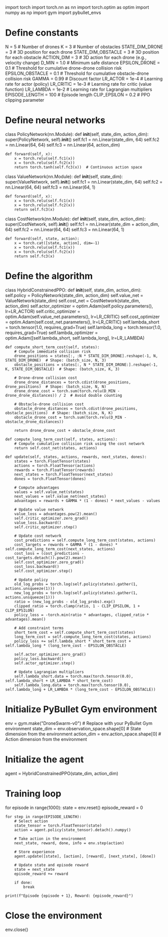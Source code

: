 import torch
import torch.nn as nn
import torch.optim as optim
import numpy as np
import gym
import pybullet_envs

# Define constants
N = 5  # Number of drones
K = 3  # Number of obstacles
STATE_DIM_DRONE = 3  # 3D position for each drone
STATE_DIM_OBSTACLE = 3  # 3D position for each obstacle
ACTION_DIM = 3  # 3D action for each drone (e.g., velocity change)
D_MIN = 1.0  # Minimum safe distance
EPSILON_DRONE = 0.1  # Threshold for cumulative drone-drone collision risk
EPSILON_OBSTACLE = 0.1  # Threshold for cumulative obstacle-drone collision risk
GAMMA = 0.99  # Discount factor
LR_ACTOR = 1e-4  # Learning rate for actor (policy)
LR_CRITIC = 1e-3  # Learning rate for critic (value function)
LR_LAMBDA = 1e-2  # Learning rate for Lagrangian multipliers
EPISODE_LENGTH = 100  # Episode length
CLIP_EPSILON = 0.2  # PPO clipping parameter

# Define neural networks
class PolicyNetwork(nn.Module):
    def __init__(self, state_dim, action_dim):
        super(PolicyNetwork, self).__init__()
        self.fc1 = nn.Linear(state_dim, 64)
        self.fc2 = nn.Linear(64, 64)
        self.fc3 = nn.Linear(64, action_dim)

    def forward(self, x):
        x = torch.relu(self.fc1(x))
        x = torch.relu(self.fc2(x))
        return torch.tanh(self.fc3(x))  # Continuous action space

class ValueNetwork(nn.Module):
    def __init__(self, state_dim):
        super(ValueNetwork, self).__init__()
        self.fc1 = nn.Linear(state_dim, 64)
        self.fc2 = nn.Linear(64, 64)
        self.fc3 = nn.Linear(64, 1)

    def forward(self, x):
        x = torch.relu(self.fc1(x))
        x = torch.relu(self.fc2(x))
        return self.fc3(x)

class CostNetwork(nn.Module):
    def __init__(self, state_dim, action_dim):
        super(CostNetwork, self).__init__()
        self.fc1 = nn.Linear(state_dim + action_dim, 64)
        self.fc2 = nn.Linear(64, 64)
        self.fc3 = nn.Linear(64, 1)

    def forward(self, state, action):
        x = torch.cat([state, action], dim=-1)
        x = torch.relu(self.fc1(x))
        x = torch.relu(self.fc2(x))
        return self.fc3(x)

# Define the algorithm
class HybridConstrainedPPO:
    def __init__(self, state_dim, action_dim):
        self.policy = PolicyNetwork(state_dim, action_dim)
        self.value_net = ValueNetwork(state_dim)
        self.cost_net = CostNetwork(state_dim, action_dim)
        self.actor_optimizer = optim.Adam(self.policy.parameters(), lr=LR_ACTOR)
        self.critic_optimizer = optim.Adam(self.value_net.parameters(), lr=LR_CRITIC)
        self.cost_optimizer = optim.Adam(self.cost_net.parameters(), lr=LR_CRITIC)
        self.lambda_short = torch.tensor(1.0, requires_grad=True)
        self.lambda_long = torch.tensor(1.0, requires_grad=True)
        self.lambda_optimizer = optim.Adam([self.lambda_short, self.lambda_long], lr=LR_LAMBDA)

    def compute_short_term_cost(self, states):
        # Compute immediate collision risk
        drone_positions = states[:, :N * STATE_DIM_DRONE].reshape(-1, N, STATE_DIM_DRONE)  # Shape: (batch_size, N, 3)
        obstacle_positions = states[:, N * STATE_DIM_DRONE:].reshape(-1, K, STATE_DIM_OBSTACLE)  # Shape: (batch_size, K, 3)

        # Drone-drone collision cost
        drone_drone_distances = torch.cdist(drone_positions, drone_positions)  # Shape: (batch_size, N, N)
        drone_drone_cost = torch.sum(torch.relu(D_MIN - drone_drone_distances)) / 2  # Avoid double counting

        # Obstacle-drone collision cost
        obstacle_drone_distances = torch.cdist(drone_positions, obstacle_positions)  # Shape: (batch_size, N, K)
        obstacle_drone_cost = torch.sum(torch.relu(D_MIN - obstacle_drone_distances))

        return drone_drone_cost + obstacle_drone_cost

    def compute_long_term_cost(self, states, actions):
        # Compute cumulative collision risk using the cost network
        return self.cost_net(states, actions)

    def update(self, states, actions, rewards, next_states, dones):
        states = torch.FloatTensor(states)
        actions = torch.FloatTensor(actions)
        rewards = torch.FloatTensor(rewards)
        next_states = torch.FloatTensor(next_states)
        dones = torch.FloatTensor(dones)

        # Compute advantages
        values = self.value_net(states)
        next_values = self.value_net(next_states)
        advantages = rewards + GAMMA * (1 - dones) * next_values - values

        # Update value network
        value_loss = advantages.pow(2).mean()
        self.critic_optimizer.zero_grad()
        value_loss.backward()
        self.critic_optimizer.step()

        # Update cost network
        cost_predictions = self.compute_long_term_cost(states, actions)
        cost_targets = rewards + GAMMA * (1 - dones) * self.compute_long_term_cost(next_states, actions)
        cost_loss = (cost_predictions - cost_targets.detach()).pow(2).mean()
        self.cost_optimizer.zero_grad()
        cost_loss.backward()
        self.cost_optimizer.step()

        # Update policy
        old_log_probs = torch.log(self.policy(states).gather(1, actions.unsqueeze(1)))
        new_log_probs = torch.log(self.policy(states).gather(1, actions.unsqueeze(1)))
        ratio = (new_log_probs - old_log_probs).exp()
        clipped_ratio = torch.clamp(ratio, 1 - CLIP_EPSILON, 1 + CLIP_EPSILON)
        policy_loss = -torch.min(ratio * advantages, clipped_ratio * advantages).mean()

        # Add constraint terms
        short_term_cost = self.compute_short_term_cost(states)
        long_term_cost = self.compute_long_term_cost(states, actions)
        policy_loss += self.lambda_short * short_term_cost + self.lambda_long * (long_term_cost - EPSILON_OBSTACLE)

        self.actor_optimizer.zero_grad()
        policy_loss.backward()
        self.actor_optimizer.step()

        # Update Lagrangian multipliers
        self.lambda_short.data = torch.max(torch.tensor(0.0), self.lambda_short + LR_LAMBDA * short_term_cost)
        self.lambda_long.data = torch.max(torch.tensor(0.0), self.lambda_long + LR_LAMBDA * (long_term_cost - EPSILON_OBSTACLE))

# Initialize PyBullet Gym environment
env = gym.make("DroneSwarm-v0")  # Replace with your PyBullet Gym environment
state_dim = env.observation_space.shape[0]  # State dimension from the environment
action_dim = env.action_space.shape[0]  # Action dimension from the environment

# Initialize the agent
agent = HybridConstrainedPPO(state_dim, action_dim)

# Training loop
for episode in range(1000):
    state = env.reset()
    episode_reward = 0

    for step in range(EPISODE_LENGTH):
        # Select action
        state_tensor = torch.FloatTensor(state)
        action = agent.policy(state_tensor).detach().numpy()

        # Take action in the environment
        next_state, reward, done, info = env.step(action)

        # Store experience
        agent.update([state], [action], [reward], [next_state], [done])

        # Update state and episode reward
        state = next_state
        episode_reward += reward

        if done:
            break

    print(f"Episode {episode + 1}, Reward: {episode_reward}")

# Close the environment
env.close()
